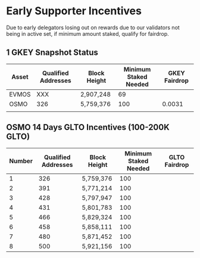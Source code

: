 # Early Supporter Incentives

Due to early delegators losing out on rewards due to our validators not being in active set, if minimum amount staked, qualify for fairdrop. 



## 1 GKEY Snapshot Status
| Asset | Qualified Addresses | Block Height | Minimum Staked Needed | GKEY Fairdrop |
|-------|---------------------|--------------|-----------------------|---------------|
| EVMOS | XXX                 | 2,907,248    | 69                    |               |
| OSMO  | 326                 | 5,759,376    | 100                   | 0.0031        |
|       |                     |              |                       |               |


## OSMO 14 Days GLTO Incentives (100-200K GLTO)
| Number    | Qualified Addresses | Block Height | Minimum Staked Needed | GLTO Fairdrop |
|---------|---------------------|--------------|-----------------------|---------------|
| 1       | 326                 | 5,759,376    | 100                   |               |
| 2       | 391                 | 5,771,214    | 100                   |               |
| 3       | 428                 | 5,797,947    | 100                   |               |
| 4       | 431                 | 5,801,783    | 100                   |               |
| 5       | 466                 | 5,829,324    | 100                   |               |
| 6       | 458                 | 5,858,111    | 100                   |               |
| 7       | 480                 | 5,871,452    | 100                   |               |
| 8       | 500                 | 5,921,156    | 100                   |               |